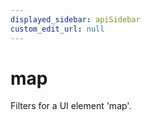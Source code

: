```yaml
---
displayed_sidebar: apiSidebar
custom_edit_url: null
---
```

# map

Filters for a UI element 'map'.

